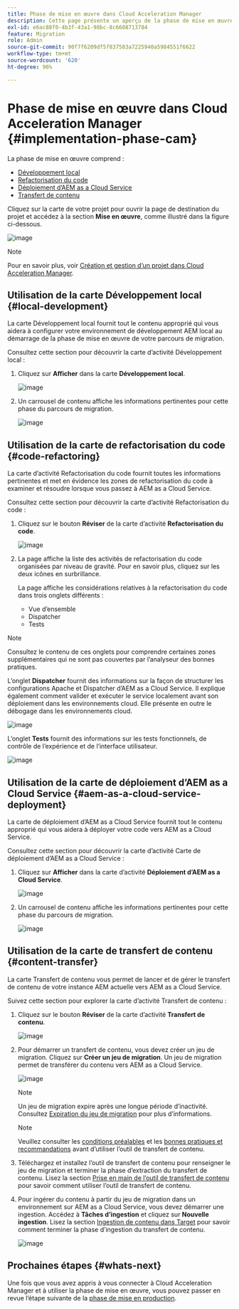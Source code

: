 ```yaml
---
title: Phase de mise en œuvre dans Cloud Acceleration Manager
description: Cette page présente un aperçu de la phase de mise en œuvre dans Cloud Acceleration Manager.
exl-id: e6ac88f0-4b3f-43a1-98bc-8c6608713784
feature: Migration
role: Admin
source-git-commit: 90f7f6209df5f837583a7225940a5984551f6622
workflow-type: tm+mt
source-wordcount: '620'
ht-degree: 96%

---
```


# Phase de mise en œuvre dans Cloud Acceleration Manager {#implementation-phase-cam}

La phase de mise en œuvre comprend :

* [Développement local](#local-development)
* [Refactorisation du code](#code-refactoring)
* [Déploiement d’AEM as a Cloud Service](#aem-as-a-cloud-service-deployment)
* [Transfert de contenu](#content-transfer)


Cliquez sur la carte de votre projet pour ouvrir la page de destination du projet et accédez à la section **Mise en œuvre**, comme illustré dans la figure ci-dessous.

![image](/help/journey-migration/cloud-acceleration-manager/assets/implementation-1.png)

>[!NOTE]
>Pour en savoir plus, voir [Création et gestion d’un projet dans Cloud Acceleration Manager](getting-started-cam.md#create-project).


## Utilisation de la carte Développement local {#local-development}

La carte Développement local fournit tout le contenu approprié qui vous aidera à configurer votre environnement de développement AEM local au démarrage de la phase de mise en œuvre de votre parcours de migration.

Consultez cette section pour découvrir la carte d’activité Développement local :

1. Cliquez sur **Afficher** dans la carte **Développement local**.

   ![image](/help/journey-migration/cloud-acceleration-manager/assets/implementation-2.png)

1. Un carrousel de contenu affiche les informations pertinentes pour cette phase du parcours de migration.

   ![image](/help/journey-migration/cloud-acceleration-manager/assets/implementation-3.png)


## Utilisation de la carte de refactorisation du code {#code-refactoring}

La carte d’activité Refactorisation du code fournit toutes les informations pertinentes et met en évidence les zones de refactorisation du code à examiner et résoudre lorsque vous passez à AEM as a Cloud Service.

Consultez cette section pour découvrir la carte d’activité Refactorisation du code :

1. Cliquez sur le bouton **Réviser** de la carte d’activité **Refactorisation du code**.

   ![image](/help/journey-migration/cloud-acceleration-manager/assets/implementation-4.png)

1. La page affiche la liste des activités de refactorisation du code organisées par niveau de gravité. Pour en savoir plus, cliquez sur les deux icônes en surbrillance.

   La page affiche les considérations relatives à la refactorisation du code dans trois onglets différents :

   * Vue d’ensemble
   * Dispatcher
   * Tests

>[!NOTE]
>Consultez le contenu de ces onglets pour comprendre certaines zones supplémentaires qui ne sont pas couvertes par l’analyseur des bonnes pratiques.

L’onglet **Dispatcher** fournit des informations sur la façon de structurer les configurations Apache et Dispatcher d’AEM as a Cloud Service. Il explique également comment valider et exécuter le service localement avant son déploiement dans les environnements cloud. Elle présente en outre le débogage dans les environnements cloud.

![image](/help/journey-migration/cloud-acceleration-manager/assets/coderefactoring-2.png)

L’onglet **Tests** fournit des informations sur les tests fonctionnels, de contrôle de l’expérience et de l’interface utilisateur.

![image](/help/journey-migration/cloud-acceleration-manager/assets/coderefactoring-3.png)


## Utilisation de la carte de déploiement d’AEM as a Cloud Service {#aem-as-a-cloud-service-deployment}

La carte de déploiement d’AEM as a Cloud Service fournit tout le contenu approprié qui vous aidera à déployer votre code vers AEM as a Cloud Service.

Consultez cette section pour découvrir la carte d’activité Carte de déploiement d’AEM as a Cloud Service :

1. Cliquez sur **Afficher** dans la carte d’activité **Déploiement d’AEM as a Cloud Service**.

   ![image](/help/journey-migration/cloud-acceleration-manager/assets/implementation-6.png)

1. Un carrousel de contenu affiche les informations pertinentes pour cette phase du parcours de migration.

   ![image](/help/journey-migration/cloud-acceleration-manager/assets/aem-deployment-card.png)


## Utilisation de la carte de transfert de contenu {#content-transfer}

La carte Transfert de contenu vous permet de lancer et de gérer le transfert de contenu de votre instance AEM actuelle vers AEM as a Cloud Service.

Suivez cette section pour explorer la carte d’activité Transfert de contenu :

1. Cliquez sur le bouton **Réviser** de la carte d’activité **Transfert de contenu**.

   ![image](/help/journey-migration/cloud-acceleration-manager/assets/contenttransfer-1.png)

1. Pour démarrer un transfert de contenu, vous devez créer un jeu de migration. Cliquez sur **Créer un jeu de migration**. Un jeu de migration permet de transférer du contenu vers AEM as a Cloud Service.

   ![image](/help/journey-migration/cloud-acceleration-manager/assets/contenttransfer-2.png)

   >[!NOTE]
   >Un jeu de migration expire après une longue période d’inactivité. Consultez [Expiration du jeu de migration](/help/journey-migration/content-transfer-tool/using-content-transfer-tool/overview-content-transfer-tool.md#migration-set-expiry) pour plus d’informations.

   >[!NOTE]
   >Veuillez consulter les [conditions préalables](https://experienceleague.adobe.com/docs/experience-manager-cloud-service/content/migration-journey/cloud-migration/content-transfer-tool/prerequisites-content-transfer-tool.html?lang=fr) et les [bonnes pratiques et recommandations](https://experienceleague.adobe.com/docs/experience-manager-cloud-service/content/migration-journey/cloud-migration/content-transfer-tool/overview-content-transfer-tool.html?lang=fr) avant d’utiliser l’outil de transfert de contenu.

1. Téléchargez et installez l’outil de transfert de contenu pour renseigner le jeu de migration et terminer la phase d’extraction du transfert de contenu. Lisez la section [Prise en main de l’outil de transfert de contenu](https://experienceleague.adobe.com/docs/experience-manager-cloud-service/content/migration-journey/cloud-migration/content-transfer-tool/getting-started-content-transfer-tool.html?lang=fr) pour savoir comment utiliser l’outil de transfert de contenu.

1. Pour ingérer du contenu à partir du jeu de migration dans un environnement sur AEM as a Cloud Service, vous devez démarrer une ingestion. Accédez à **Tâches d’ingestion** et cliquez sur **Nouvelle ingestion**. Lisez la section [Ingestion de contenu dans Target](/help/journey-migration/content-transfer-tool/using-content-transfer-tool/ingesting-content.md) pour savoir comment terminer la phase d’ingestion du transfert de contenu.

   ![image](/help/journey-migration/cloud-acceleration-manager/assets/contenttransfer-3.png)

<!--### Estimating Content Transfer Time {#calculating}

A Content Transfer Tool calculator has been provided to estimate how long it could take to complete the content transfer activity. You can use the content repository size slider to select the size that applies to your project. The transfer times vary for the extraction and ingestion phases. 

   ![image](/help/journey-migration/cloud-acceleration-manager/assets/contenttransfer-4.png)

   >[!NOTE]
   >These times are estimates only. Factor such as network speeds and time to scale up instances have not been accounted for in these estimates.

To estimate the size of the AEM Repository, you can run the Disk Usage report under `http://HOST:PORT/etc/reports/diskusage.html`. 

You can also estimate the size of specific repository paths by using the `path` parameter, for example, `http://HOST:PORT/etc/reports/diskusage.html?path=/content/dam`. -->

## Prochaines étapes {#whats-next}

Une fois que vous avez appris à vous connecter à Cloud Acceleration Manager et à utiliser la phase de mise en œuvre, vous pouvez passer en revue l’étape suivante de la [phase de mise en production](https://experienceleague.adobe.com/docs/experience-manager-cloud-service/content/migration-journey/cloud-acceleration-manager/using-cam/cam-golive-phase.html?lang=fr).
